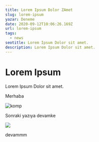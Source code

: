 ```yaml
---
title: Lorem Ipsum Dolor ZAmet
slug: lorem-ipsum
yazar: Deneme
date: 2020-09-12T10:06:26.169Z
url: lorem-ipsum
tags:
  - news
seotitle: Lorem Ipsum Dolor sit amet.
description: Lorem Ipsum Dolor sit amet.
---
```

# **Lorem Ipsum**

Lorem Ipsum Dolor sit amet.

Merhaba

![komp](/img/Composition-No.I-with-Red-and-Blue.png "kompozisyon")

Sonraki yazıya devamke

![](/img/Lissitzky_El_1924-25_Proun.jpg)

devammm